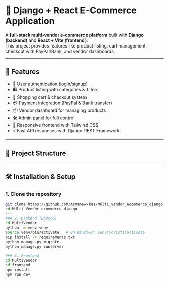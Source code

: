 # 🛒 Django + React E-Commerce Application

A **full-stack multi-vendor e-commerce platform** built with **Django (backend)** and **React + Vite (frontend)**.  
This project provides features like product listing, cart management, checkout with PayPal/Bank, and vendor dashboards.

---

## 🚀 Features
- 🔐 User authentication (login/signup)
- 🛍️ Product listing with categories & filters
- 🛒 Shopping cart & checkout system
- 💳 Payment integration (PayPal & Bank transfer)
- 📦 Vendor dashboard for managing products
- 🛠️ Admin panel for full control
- 📱 Responsive frontend with Tailwind CSS
- ⚡ Fast API responses with Django REST Framework

---

## 📂 Project Structure

---

## 🛠️ Installation & Setup

### 1. Clone the repository
```bash
git clone https://github.com/Asmamaw-kas/MUlti_Vendor_ecommerce_django.git
cd MUlti_Vendor_ecommerce_django
---
### 2. Backend (Django)
cd MultiVendor
python -m venv venv
source venv/bin/activate   # On Windows: venv\Scripts\activate
pip install -r requirements.txt
python manage.py migrate
python manage.py runserver

### 3. Frontend
cd MultiVendor
cd frontend
npm install
npm run dev



